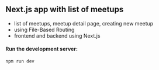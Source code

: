 ## Next.js app with list of meetups

- list of meetups, meetup detail page, creating new meetup
- using File-Based Routing
- frontend and backend using Next.js


#### Run the development server:

```bash
npm run dev
```
